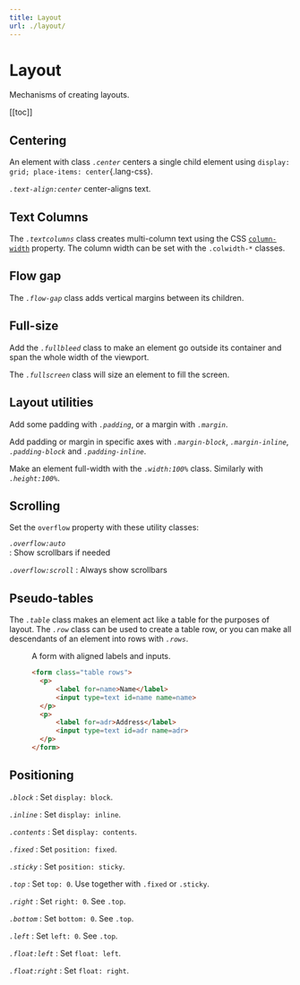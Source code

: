 ```yaml
---
title: Layout
url: ./layout/
---
```


# Layout

Mechanisms of creating layouts.

[[toc]]


## Centering

An element with class <dfn>`.center`</dfn> centers a single child element using `display: grid; place-items: center`{.lang-css}.

<dfn>`.text-align:center`</dfn> center-aligns text.


## Text Columns

The <dfn>`.textcolumns`</dfn> class creates multi-column text using the CSS
[`column-width`][] property. The column width can be set with the `.colwidth-*`
classes.

[`column-width`]: https://developer.mozilla.org/en-US/docs/Web/CSS/column-width


## Flow gap

The <dfn>`.flow-gap`</dfn> class adds vertical margins between its children.


## Full-size

Add the <dfn>`.fullbleed`</dfn> class to make an element go outside its
container and span the whole width of the viewport.

The <dfn>`.fullscreen`</dfn> class will size an element to fill the screen.


## Layout utilities

Add some padding with <dfn>`.padding`</dfn>, or a margin with
<dfn>`.margin`</dfn>.

Add padding or margin in specific axes with <dfn>`.margin-block`</dfn>,
<dfn>`.margin-inline`</dfn>, <dfn>`.padding-block`</dfn> and
<dfn>`.padding-inline`</dfn>.

Make an element full-width with the <dfn>`.width:100%`</dfn> class.
Similarly with <dfn>`.height:100%`</dfn>.


## Scrolling

Set the `overflow` property with these utility classes:

<dfn>`.overflow:auto`</dfn>  
:   Show scrollbars if needed

<dfn>`.overflow:scroll`</dfn>
:   Always show scrollbars   


## Pseudo-tables

The <dfn>`.table`</dfn> class makes an element act like a table for the purposes of layout. The <dfn>`.row`</dfn> class can be used to create a table row, or you can make all descendants of an element into rows with <dfn>`.rows`</dfn>.

  <figure><figcaption>A form with aligned labels and inputs.</figcaption>

  ~~~ html
  <form class="table rows">
    <p>
        <label for=name>Name</label>
        <input type=text id=name name=name>
    </p>
    <p>
        <label for=adr>Address</label>
        <input type=text id=adr name=adr>
    </p>
  </form>
  ~~~

  </figure>


## Positioning

<dfn>`.block`</dfn>
:   Set `display: block`.

<dfn>`.inline`</dfn>
:   Set `display: inline`.

<dfn>`.contents`</dfn>
:   Set `display: contents`.

<dfn>`.fixed`</dfn>
:   Set `position: fixed`.

<dfn>`.sticky`</dfn>
:   Set `position: sticky`.

<dfn>`.top`</dfn>
:   Set `top: 0`. Use together with `.fixed` or `.sticky`.

<dfn>`.right`</dfn>
:   Set `right: 0`. See `.top`.

<dfn>`.bottom`</dfn>
:   Set `bottom: 0`. See `.top`.

<dfn>`.left`</dfn>
:   Set `left: 0`. See `.top`.

<dfn>`.float:left`</dfn>
:   Set `float: left`.

<dfn>`.float:right`</dfn>
:   Set `float: right`.

